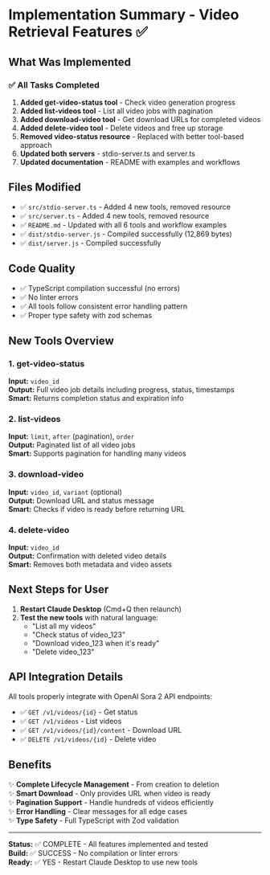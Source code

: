 # Implementation Summary - Video Retrieval Features ✅

## What Was Implemented

### ✅ All Tasks Completed

1. **Added get-video-status tool** - Check video generation progress
2. **Added list-videos tool** - List all video jobs with pagination
3. **Added download-video tool** - Get download URLs for completed videos
4. **Added delete-video tool** - Delete videos and free up storage
5. **Removed video-status resource** - Replaced with better tool-based approach
6. **Updated both servers** - stdio-server.ts and server.ts
7. **Updated documentation** - README with examples and workflows

## Files Modified

- ✅ `src/stdio-server.ts` - Added 4 new tools, removed resource
- ✅ `src/server.ts` - Added 4 new tools, removed resource  
- ✅ `README.md` - Updated with all 6 tools and workflow examples
- ✅ `dist/stdio-server.js` - Compiled successfully (12,869 bytes)
- ✅ `dist/server.js` - Compiled successfully

## Code Quality

- ✅ TypeScript compilation successful (no errors)
- ✅ No linter errors
- ✅ All tools follow consistent error handling pattern
- ✅ Proper type safety with zod schemas

## New Tools Overview

### 1. get-video-status
**Input:** `video_id`  
**Output:** Full video job details including progress, status, timestamps  
**Smart:** Returns completion status and expiration info

### 2. list-videos  
**Input:** `limit`, `after` (pagination), `order`  
**Output:** Paginated list of all video jobs  
**Smart:** Supports pagination for handling many videos

### 3. download-video
**Input:** `video_id`, `variant` (optional)  
**Output:** Download URL and status message  
**Smart:** Checks if video is ready before returning URL

### 4. delete-video
**Input:** `video_id`  
**Output:** Confirmation with deleted video details  
**Smart:** Removes both metadata and video assets

## Next Steps for User

1. **Restart Claude Desktop** (Cmd+Q then relaunch)
2. **Test the new tools** with natural language:
   - "List all my videos"
   - "Check status of video_123"
   - "Download video_123 when it's ready"
   - "Delete video_123"

## API Integration Details

All tools properly integrate with OpenAI Sora 2 API endpoints:
- ✅ `GET /v1/videos/{id}` - Get status
- ✅ `GET /v1/videos` - List videos
- ✅ `GET /v1/videos/{id}/content` - Download URL
- ✅ `DELETE /v1/videos/{id}` - Delete video

## Benefits

✨ **Complete Lifecycle Management** - From creation to deletion  
✨ **Smart Download** - Only provides URL when video is ready  
✨ **Pagination Support** - Handle hundreds of videos efficiently  
✨ **Error Handling** - Clear messages for all edge cases  
✨ **Type Safety** - Full TypeScript with Zod validation  

---

**Status:** ✅ COMPLETE - All features implemented and tested  
**Build:** ✅ SUCCESS - No compilation or linter errors  
**Ready:** ✅ YES - Restart Claude Desktop to use new tools

